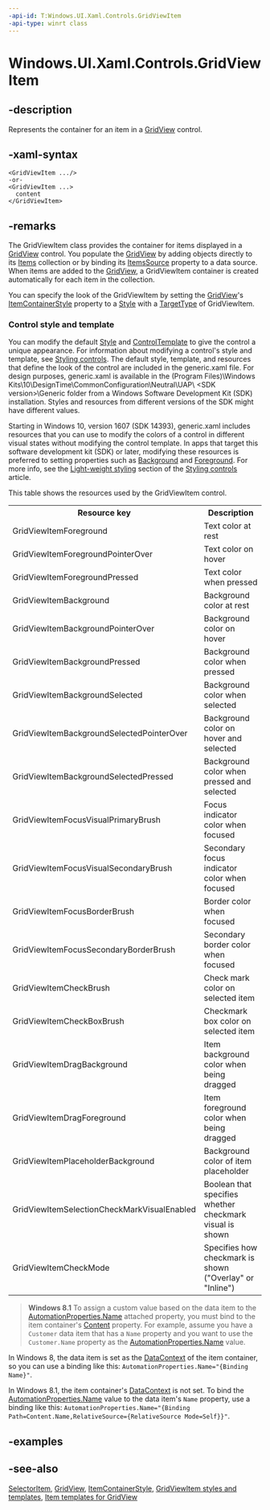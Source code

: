 ```yaml
---
-api-id: T:Windows.UI.Xaml.Controls.GridViewItem
-api-type: winrt class
---
```


<!-- Class syntax.
public class GridViewItem : Windows.UI.Xaml.Controls.Primitives.SelectorItem, Windows.UI.Xaml.Controls.IGridViewItem
-->

# Windows.UI.Xaml.Controls.GridViewItem

## -description
Represents the container for an item in a [GridView](gridview.md) control.

## -xaml-syntax
```xaml
<GridViewItem .../>
-or-
<GridViewItem ...>
  content
</GridViewItem>
```


## -remarks
The GridViewItem class provides the container for items displayed in a [GridView](gridview.md) control. You populate the [GridView](gridview.md) by adding objects directly to its [Items](itemscontrol_items.md) collection or by binding its [ItemsSource](itemscontrol_itemssource.md) property to a data source. When items are added to the [GridView](gridview.md), a GridViewItem container is created automatically for each item in the collection.

You can specify the look of the GridViewItem by setting the [GridView](gridview.md)'s [ItemContainerStyle](itemscontrol_itemcontainerstyle.md) property to a [Style](../windows.ui.xaml/style.md) with a [TargetType](../windows.ui.xaml/style_targettype.md) of GridViewItem.

### Control style and template

You can modify the default [Style](../windows.ui.xaml/style.md) and [ControlTemplate](controltemplate.md) to give the control a unique appearance. For information about modifying a control's style and template, see [Styling controls](https://docs.microsoft.com/windows/uwp/controls-and-patterns/styling-controls). The default style, template, and resources that define the look of the control are included in the generic.xaml file. For design purposes, generic.xaml is available in the \(Program Files)\Windows Kits\10\DesignTime\CommonConfiguration\Neutral\UAP\ &lt;SDK version&gt;\Generic folder from a Windows Software Development Kit (SDK) installation. Styles and resources from different versions of the SDK might have different values.

Starting in Windows 10, version 1607 (SDK 14393), generic.xaml includes resources that you can use to modify the colors of a control in different visual states without modifying the control template. In apps that target this software development kit (SDK) or later, modifying these resources is preferred to setting properties such as [Background](control_background.md) and [Foreground](control_foreground.md). For more info, see the [Light-weight styling](https://docs.microsoft.com/windows/uwp/controls-and-patterns/styling-controls) section of the [Styling controls](https://docs.microsoft.com/windows/uwp/controls-and-patterns/styling-controls) article.

This table shows the resources used by the GridViewItem control.

<table>
   <tr><th>Resource key</th><th>Description</th></tr>
   <tr><td>GridViewItemForeground</td><td>Text color at rest</td></tr>
   <tr><td>GridViewItemForegroundPointerOver</td><td>Text color on hover</td></tr>
   <tr><td>GridViewItemForegroundPressed</td><td>Text color when pressed</td></tr>
   <tr><td>GridViewItemBackground</td><td>Background color at rest</td></tr>
   <tr><td>GridViewItemBackgroundPointerOver</td><td>Background color on hover</td></tr>
   <tr><td>GridViewItemBackgroundPressed</td><td>Background color when pressed</td></tr>
   <tr><td>GridViewItemBackgroundSelected</td><td>Background color when selected</td></tr>
   <tr><td>GridViewItemBackgroundSelectedPointerOver</td><td>Background color on hover and selected</td></tr>
   <tr><td>GridViewItemBackgroundSelectedPressed</td><td>Background color when pressed and selected</td></tr>
   <tr><td>GridViewItemFocusVisualPrimaryBrush</td><td>Focus indicator color when focused</td></tr>
   <tr><td>GridViewItemFocusVisualSecondaryBrush</td><td>Secondary focus indicator color when focused</td></tr>
   <tr><td>GridViewItemFocusBorderBrush</td><td>Border color when focused</td></tr>
   <tr><td>GridViewItemFocusSecondaryBorderBrush</td><td>Secondary border color when focused</td></tr>
   <tr><td>GridViewItemCheckBrush</td><td>Check mark color on selected item</td></tr>
   <tr><td>GridViewItemCheckBoxBrush</td><td>Checkmark box color on selected item</td></tr>
   <tr><td>GridViewItemDragBackground</td><td>Item background color when being dragged</td></tr>
   <tr><td>GridViewItemDragForeground</td><td>Item foreground color when being dragged</td></tr>
   <tr><td>GridViewItemPlaceholderBackground</td><td>Background color of item placeholder</td></tr>
   <tr><td>GridViewItemSelectionCheckMarkVisualEnabled</td><td>Boolean that specifies whether checkmark visual is shown</td></tr>
   <tr><td>GridViewItemCheckMode</td><td>Specifies how checkmark is shown ("Overlay" or "Inline")</td></tr>
</table>

> **Windows 8.1**
> To assign a custom value based on the data item to the [AutomationProperties.Name](/uwp/api/windows.ui.xaml.automation.automationproperties#xaml-attached-properties) attached property, you must bind to the item container's [Content](contentcontrol_content.md) property. For example, assume you have a `Customer` data item that has a `Name` property and you want to use the `Customer.Name` property as the [AutomationProperties.Name](/uwp/api/windows.ui.xaml.automation.automationproperties#xaml-attached-properties) value.

In Windows 8, the data item is set as the [DataContext](../windows.ui.xaml/frameworkelement_datacontext.md) of the item container, so you can use a binding like this: `AutomationProperties.Name="{Binding Name}"`.

In Windows 8.1, the item container's [DataContext](../windows.ui.xaml/frameworkelement_datacontext.md) is not set. To bind the [AutomationProperties.Name](/uwp/api/windows.ui.xaml.automation.automationproperties#xaml-attached-properties) value to the data item's `Name` property, use a binding like this: `AutomationProperties.Name="{Binding Path=Content.Name,RelativeSource={RelativeSource Mode=Self}}"`.

## -examples

## -see-also
[SelectorItem](../windows.ui.xaml.controls.primitives/selectoritem.md), [GridView](gridview.md), [ItemContainerStyle](itemscontrol_itemcontainerstyle.md), [GridViewItem styles and templates](https://docs.microsoft.com/windows/uwp/design/controls-and-patterns/xaml-styles), [Item templates for GridView](https://docs.microsoft.com/windows/uwp/controls-and-patterns/item-templates-gridview)
